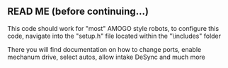 ## READ ME (before continuing...)

This code should work for "most" AMOGO style robots, to configure this code, navigate into the "setup.h" file located within the "\includes\" folder

There you will find documentation on how to change ports, enable mechanum drive, select autos, allow intake DeSync and much more
